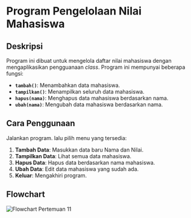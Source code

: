 # Program Pengelolaan Nilai Mahasiswa

## Deskripsi
Program ini dibuat untuk mengelola daftar nilai mahasiswa dengan mengaplikasikan pengguanaan _class_. Program ini mempunyai beberapa fungsi:  
- **`tambah()`**: Menambahkan data mahasiswa.  
- **`tampilkan()`**: Menampilkan seluruh data mahasiswa.  
- **`hapus(nama)`**: Menghapus data mahasiswa berdasarkan nama.  
- **`ubah(nama)`**: Mengubah data mahasiswa berdasarkan nama.  

## Cara Penggunaan
Jalankan program. lalu pilih menu yang tersedia:
   1. **Tambah Data**: Masukkan data baru Nama dan Nilai.
   2. **Tampilkan Data**: Lihat semua data mahasiswa.
   3. **Hapus Data**: Hapus data berdasarkan nama mahasiswa.
   4. **Ubah Data**: Edit data mahasiswa yang sudah ada.
   5. **Keluar**: Mengakhiri program.

## Flowchart
![Flowchart Pertemuan 11](https://github.com/user-attachments/assets/b14ac638-d52c-462a-a287-60b01c2b9ce3)
